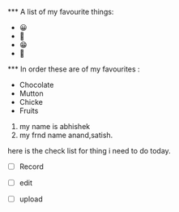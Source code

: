 *** A list of my favourite things:
* 😀
* 🤗
* 😁
* 🥰

*** In order these are of my favourites :
 - Chocolate
 - Mutton
 - Chicke
 - Fruits
1. my name is abhishek
2. my frnd name anand,satish.

here is the check list for thing i need to do today.
- [ ] Record
- [ ] edit
- [ ] upload

 






